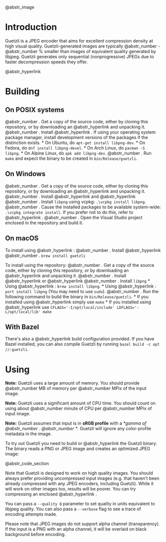 @abstr_image 

# Introduction

Guetzli is a JPEG encoder that aims for excellent compression density at high visual quality. Guetzli-generated images are typically @abstr_number - @abstr_number % smaller than images of equivalent quality generated by libjpeg. Guetzli generates only sequential (nonprogressive) JPEGs due to faster decompression speeds they offer.

@abstr_hyperlink 

# Building

## On POSIX systems

@abstr_number . Get a copy of the source code, either by cloning this repository, or by downloading an @abstr_hyperlink and unpacking it. @abstr_number . Install @abstr_hyperlink . If using your operating system package manager, install development versions of the packages if the distinction exists. * On Ubuntu, do `apt-get install libpng-dev`. * On Fedora, do `dnf install libpng-devel`. * On Arch Linux, do `pacman -S libpng`. * On Alpine Linux, do `apk add libpng-dev`. @abstr_number . Run `make` and expect the binary to be created in `bin/Release/guetzli`.

## On Windows

@abstr_number . Get a copy of the source code, either by cloning this repository, or by downloading an @abstr_hyperlink and unpacking it. @abstr_number . Install @abstr_hyperlink and @abstr_hyperlink @abstr_number . Install `libpng` using vcpkg: `.\vcpkg install libpng`. @abstr_number . Cause the installed packages to be available system-wide: `.\vcpkg integrate install`. If you prefer not to do this, refer to @abstr_hyperlink . @abstr_number . Open the Visual Studio project enclosed in the repository and build it.

## On macOS

To install using @abstr_hyperlink : @abstr_number . Install @abstr_hyperlink @abstr_number . `brew install guetzli`

To install using the repository: @abstr_number . Get a copy of the source code, either by cloning this repository, or by downloading an @abstr_hyperlink and unpacking it. @abstr_number . Install @abstr_hyperlink or @abstr_hyperlink @abstr_number . Install `libpng` * Using @abstr_hyperlink : `brew install libpng`. * Using @abstr_hyperlink : `port install libpng` (You may need to use `sudo`). @abstr_number . Run the following command to build the binary in `bin/Release/guetzli`. * If you installed using @abstr_hyperlink simply use `make` * If you installed using @abstr_hyperlink use `CFLAGS='-I/opt/local/include' LDFLAGS='-L/opt/local/lib' make`

## With Bazel

There's also a @abstr_hyperlink build configuration provided. If you have Bazel installed, you can also compile Guetzli by running `bazel build -c opt //:guetzli`.

# Using

**Note:** Guetzli uses a large amount of memory. You should provide @abstr_number MB of memory per @abstr_number MPix of the input image.

**Note:** Guetzli uses a significant amount of CPU time. You should count on using about @abstr_number minute of CPU per @abstr_number MPix of input image.

**Note:** Guetzli assumes that input is in **sRGB profile** with a _*gamma of @abstr_number . @abstr_number *_. Guetzli will ignore any color-profile metadata in the image.

To try out Guetzli you need to build or @abstr_hyperlink the Guetzli binary. The binary reads a PNG or JPEG image and creates an optimized JPEG image:

@abstr_code_section 

Note that Guetzli is designed to work on high quality images. You should always prefer providing uncompressed input images (e.g. that haven't been already compressed with any JPEG encoders, including Guetzli). While it will work on other images too, results will be poorer. You can try compressing an enclosed @abstr_hyperlink .

You can pass a `--quality Q` parameter to set quality in units equivalent to libjpeg quality. You can also pass a `--verbose` flag to see a trace of encoding attempts made.

Please note that JPEG images do not support alpha channel (transparency). If the input is a PNG with an alpha channel, it will be overlaid on black background before encoding.

